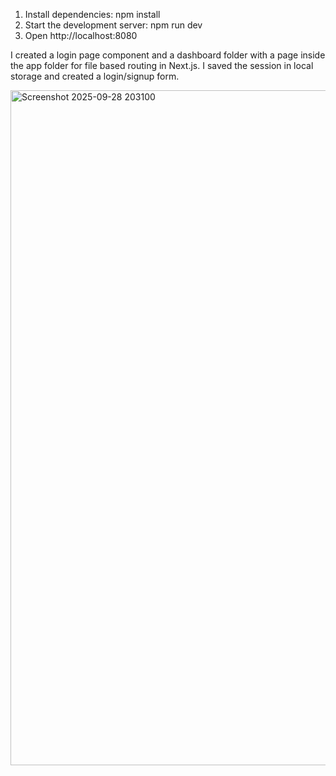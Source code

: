 1. Install dependencies:
   npm install
2. Start the development server:
   npm run dev
3. Open http://localhost:8080

I created a login page component and a dashboard folder with a page inside the app folder for file based routing in Next.js.
I saved the session in local storage and created a login/signup form.

<img width="1920" height="1080" alt="Screenshot 2025-09-28 203100" src="https://github.com/user-attachments/assets/4991940b-470d-4353-a8fc-f0f6cdcacc27" />
